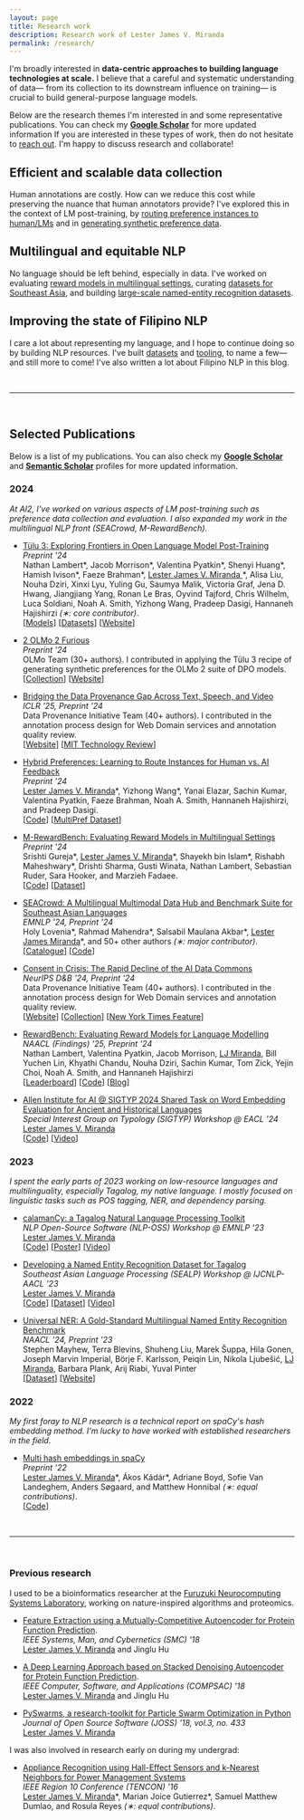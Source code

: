 ```yaml
---
layout: page
title: Research work
description: Research work of Lester James V. Miranda
permalink: /research/
---
```


<!-- 【[🎓 Google Scholar](https://scholar.google.co.jp/citations?user=2RtnNKEAAAAJ&hl=en)】
【[📚 Semantic Scholar](https://www.semanticscholar.org/author/Lester-James-Validad-Miranda/13614871)】 -->

I'm broadly interested in **data-centric approaches to building language technologies at scale.**
I believe that a careful and systematic understanding of data&mdash; from its collection to its downstream influence on training&mdash; is crucial to build general-purpose language models.

Below are the research themes I'm interested in and some representative publications.
You can check my [**Google Scholar**](https://scholar.google.co.jp/citations?user=2RtnNKEAAAAJ&hl=en) for more updated information
If you are interested in these types of work, then do not hesitate to [reach out](mailto:ljvmiranda@gmail.com).
I'm happy to discuss research and collaborate!

## Efficient and scalable data collection

Human annotations are costly. How can we reduce this cost while preserving the nuance that human annotators provide? I've explored this in the context of LM post-training, by [routing preference instances to human/LMs](https://arxiv.org/abs/2410.19133) and in [generating synthetic preference data](https://arxiv.org/abs/2411.15124).

## Multilingual and equitable NLP

No language should be left behind, especially in data.
I've worked on evaluating [reward models in multilingual settings](https://arxiv.org/abs/2410.15522), curating [datasets for Southeast Asia](https://arxiv.org/abs/2406.10118), and building [large-scale named-entity recognition datasets](https://arxiv.org/abs/2311.09122).

## Improving the state of Filipino NLP

I care a lot about representing my language, and I hope to continue doing so by building NLP resources.
I've built [datasets](https://aclanthology.org/2023.sealp-1.2/) and [tooling](https://aclanthology.org/2023.nlposs-1.1/), to name a few&mdash;and still more to come! I've also written a lot about Filipino NLP in this blog.

&nbsp;

---

&nbsp;

## Selected Publications

Below is a list of my publications.
You can also check my [**Google
Scholar**](https://scholar.google.co.jp/citations?user=2RtnNKEAAAAJ&hl=en) and
[**Semantic
Scholar**](https://www.semanticscholar.org/author/Lester-James-V.-Miranda/13614871)
profiles for more updated information.

### 2024

_At AI2, I've worked on various aspects of LM post-training such as preference data collection and evaluation. I also expanded my work in the multilingual NLP front (SEACrowd, M-RewardBench)._

- [T&uuml;lu 3: Exploring Frontiers in Open Language Model Post-Training](https://arxiv.org/abs/2411.15124)
  <br>_Preprint '24_
  <br>Nathan Lambert\*, Jacob Morrison\*, Valentina Pyatkin\*, Shenyi Huang\*, Hamish Ivison\*, Faeze Brahman\*, <u>Lester James V. Miranda </u>\*, Alisa Liu, Nouha Dziri, Xinxi Lyu, Yuling Gu, Saumya Malik, Victoria Graf, Jena D. Hwang, Jiangjiang Yang, Ronan Le Bras, Oyvind Tajford, Chris Wilhelm, Luca Soldiani, Noah A. Smith, Yizhong Wang, Pradeep Dasigi, Hannaneh Hajishirzi _(&lowast;: core contributor)_.
  <br>[[Models](https://huggingface.co/collections/allenai/tulu-3-models-673b8e0dc3512e30e7dc54f5)] [[Datasets](https://huggingface.co/collections/allenai/tulu-3-datasets-673b8df14442393f7213f372)] [[Website](https://allenai.org/tulu)]

- [2 OLMo 2 Furious](https://arxiv.org/abs/2501.00656)
  <br>_Preprint '24_
  <br>OLMo Team (30+ authors). I contributed in applying the T&uuml;lu 3 recipe of generating synthetic preferences for the OLMo 2 suite of DPO models.
  <br>[[Collection](https://huggingface.co/collections/allenai/olmo-2-674117b93ab84e98afc72edc)] [[Website](https://allenai.org/blog/olmo2)]

- [Bridging the Data Provenance Gap Across Text, Speech, and Video](https://www.dataprovenance.org/Multimodal_Data_Provenance.pdf)
  <br>_ICLR '25, Preprint '24_
  <br>Data Provenance Initiative Team (40+ authors). I contributed in the annotation process design for Web Domain services and annotation quality review.
  <br>[[Website](https://www.dataprovenance.org/)] [[MIT Technology Review](https://www.technologyreview.com/2024/12/18/1108796/this-is-where-the-data-to-build-ai-comes-from/)]

- [Hybrid Preferences: Learning to Route Instances for Human vs. AI Feedback](https://arxiv.org/abs/2410.19133)
  <br>_Preprint '24_
  <br><u>Lester James V. Miranda</u>\*, Yizhong Wang\*, Yanai Elazar, Sachin Kumar, Valentina Pyatkin, Faeze Brahman, Noah A. Smith, Hannaneh Hajishirzi, and Pradeep Dasigi.
  <br>[[Code](https://github.com/allenai/hybrid-preferences)] [[MultiPref Dataset](https://huggingface.co/datasets/allenai/multipref)]

- [M-RewardBench: Evaluating Reward Models in Multilingual Settings](https://arxiv.org/abs/2410.15522)
  <br>_Preprint '24_
  <br>Srishti Gureja\*, <u>Lester James V. Miranda</u>\*, Shayekh bin Islam\*, Rishabh Maheshwary\*, Drishti Sharma, Gusti Winata, Nathan Lambert, Sebastian Ruder, Sara Hooker, and Marzieh Fadaee.
  <br>[[Code](https://github.com/for-ai/aya_rm_multilingual)] [[Dataset](https://huggingface.co/collections/C4AI-Community/multilingual-rewardbench-66dcbf2bfc68bfbb93feebd7)]

- [SEACrowd: A Multilingual Multimodal Data Hub and Benchmark Suite for Southeast Asian Languages](https://aclanthology.org/2024.emnlp-main.296/)
  <br>_EMNLP '24, Preprint '24_
  <br>Holy Lovenia\*, Rahmad Mahendra\*, Salsabil Maulana Akbar\*, <u>Lester James Miranda</u>\*, and 50+ other authors _(&lowast;: major contributor)_.
  <br>[[Catalogue](https://seacrowd.github.io/seacrowd-catalogue)] [[Code](https://github.com/SEACrowd/seacrowd-datahub)]

- [Consent in Crisis: The Rapid Decline of the AI Data Commons](https://arxiv.org/abs/2407.14933)
  <br>_NeurIPS D&B '24, Preprint '24_
  <br>Data Provenance Initiative Team (40+ authors). I contributed in the annotation process design for Web Domain services and annotation quality review.
  <br>[[Website](https://www.dataprovenance.org/)] [[Collection](https://github.com/Data-Provenance-Initiative/Data-Provenance-Collection)] [[New York Times Feature](https://www.nytimes.com/2024/07/19/technology/ai-data-restrictions.html)]

- [RewardBench: Evaluating Reward Models for Language Modelling](https://arxiv.org/abs/2403.13787)
  <br>_NAACL (Findings) '25, Preprint '24_
  <br> Nathan Lambert, Valentina Pyatkin, Jacob Morrison, <u>LJ Miranda</u>, Bill Yuchen Lin, Khyathi Chandu, Nouha Dziri, Sachin Kumar, Tom Zick, Yejin Choi, Noah A. Smith, and Hannaneh Hajishirzi <br> [[Leaderboard](https://huggingface.co/spaces/allenai/reward-bench)] [[Code](https://github.com/allenai/reward-bench)] [[Blog](https://blog.allenai.org/rewardbench-the-first-benchmark-leaderboard-for-reward-models-used-in-rlhf-1d4d7d04a90b)]

- [Allen Institute for AI @ SIGTYP 2024 Shared Task on Word Embedding Evaluation for Ancient and Historical Languages](https://aclanthology.org/2024.sigtyp-1.18/)
  <br>_Special Interest Group on Typology (SIGTYP) Workshop @ EACL '24_
  <br><u>Lester James V. Miranda</u> <br> [[Code](https://github.com/ljvmiranda921/LiBERTus)] [[Video](https://www.youtube.com/watch?v=rjOw_G-Rv9I)]

### 2023

_I spent the early parts of 2023 working on low-resource languages and multilinguality, especially Tagalog, my native language. I mostly focused on linguistic tasks such as POS tagging, NER, and dependency parsing._

- [calamanCy: a Tagalog Natural Language Processing Toolkit](https://aclanthology.org/2023.nlposs-1.1/)
  <br>_NLP Open-Source Software (NLP-OSS) Workshop @ EMNLP '23_
  <br> <u>Lester James V. Miranda</u>
  <br> [[Code](https://github.com/ljvmiranda921/calamanCy)] [[Poster](/assets/png/calamancy/poster.png)] [[Video](https://youtu.be/2fbzs1KbFTQ?si=_vKEY11Z1Jzuaxeu)]

- [Developing a Named Entity Recognition Dataset for Tagalog](https://aclanthology.org/2023.sealp-1.2/)
  <br>_Southeast Asian Language Processing (SEALP) Workshop @ IJCNLP-AACL '23_
  <br> <u>Lester James V. Miranda</u>
  <br> [[Code](https://github.com/ljvmiranda921/calamanCy/tree/master/reports/aacl2023/benchmark)] [[Dataset](https://huggingface.co/datasets/ljvmiranda921/tlunified-ner)] [[Video](https://www.youtube.com/watch?v=WAJ8IEIHuiM)]

- [Universal NER: A Gold-Standard Multilingual Named Entity Recognition Benchmark](https://aclanthology.org/2024.naacl-long.243/)
  <br>_NAACL '24, Preprint '23_
  <br>Stephen Mayhew, Terra Blevins, Shuheng Liu, Marek &Scaron;uppa, Hila Gonen, Joseph Marvin Imperial, B&ouml;rje F. Karlsson, Peiqin Lin, Nikola Ljube&scaron;ic&#769;, <u>LJ Miranda</u>, Barbara Plank, Arij Riabi, Yuval Pinter
  <br> [[Dataset](https://dataverse.harvard.edu/dataset.xhtml?persistentId=doi:10.7910/DVN/GQ8HDL)] [[Website](https://www.universalner.org/)]

### 2022

_My first foray to NLP research is a technical report on spaCy's hash embedding method. I'm lucky to have worked with established researchers in the field._

- [Multi hash embeddings in spaCy](https://arxiv.org/abs/2212.09255)
  <br>_Preprint '22_
  <br> <u>Lester James V. Miranda</u>\*, &Aacute;kos K&aacute;d&aacute;r\*, Adriane Boyd, Sofie Van Landeghem, Anders S&oslash;gaard, and Matthew Honnibal _(&lowast;: equal contributions)_.
  <br> [[Code](https://github.com/explosion/projects/tree/v3/benchmarks/ner_embeddings)]

<!--
- [Expulsion from Eden: the saga of the Calauit Safari Island Park](https://www.dropbox.com/s/j36m11rvhbl963e/apeiron2016expulsion.pdf?dl=0) <br> Lester James V. Miranda, “Expulsion from Eden: the saga of the Calauit Safari Island Park,” _APEIRON Student Journal of Philosophy_, no. 8, pp. 201–219, 2016. ISBN: 1533659788.
-->

&nbsp;

---

&nbsp;

### Previous research

I used to be a bioinformatics researcher at the [Furuzuki Neurocomputing Systems Laboratory](https://www.waseda.jp/sem-hflab/nclab/index.html), working on nature-inspired algorithms and proteomics.

- [Feature Extraction using a Mutually-Competitive Autoencoder for Protein Function Prediction](https://ieeexplore.ieee.org/document/8616230).
  <br>_IEEE Systems, Man, and Cybernetics (SMC) '18_
  <br><u>Lester James V. Miranda</u> and Jinglu Hu

- [A Deep Learning Approach based on Stacked Denoising Autoencoder for Protein Function Prediction](https://ieeexplore.ieee.org/document/8377699).
  <br>_IEEE Computer, Software, and Applications (COMPSAC) '18_
  <br><u>Lester James V. Miranda</u> and Jinglu Hu

- [PySwarms, a research-toolkit for Particle Swarm Optimization in Python](https://joss.theoj.org/papers/10.21105/joss.00433)
  <br>_Journal of Open Source Software (JOSS) '18, vol.3, no. 433_
  <br> <u>Lester James V. Miranda</u>

I was also involved in research early on during my undergrad:

- [Appliance Recognition using Hall-Effect Sensors and k-Nearest Neighbors for Power Management Systems](https://ieeexplore.ieee.org/document/7847947)
  <br>_IEEE Region 10 Conference (TENCON) '16_
  <br><u>Lester James V. Miranda</u>\*, Marian Joice Gutierrez\*, Samuel Matthew Dumlao, and Rosula Reyes _(&lowast;: equal contributions)_.
